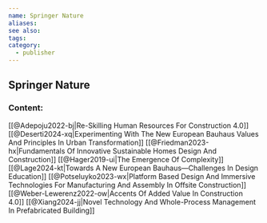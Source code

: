 ```yaml
---
name: Springer Nature
aliases:
see also:
tags:
category:
  - publisher
---
```


## Springer Nature

### Content:
[[@Adepoju2022-bj|Re-Skilling Human Resources For Construction 4.0]]
[[@Deserti2024-xq|Experimenting With The New European Bauhaus Values And Principles In Urban Transformation]]
[[@Friedman2023-hx|Fundamentals Of Innovative Sustainable Homes Design And Construction]]
[[@Hager2019-ui|The Emergence Of Complexity]]
[[@Lage2024-kt|Towards A New European Bauhaus—Challenges In Design Education]]
[[@Potseluyko2023-wx|Platform Based Design And Immersive Technologies For Manufacturing And Assembly In Offsite Construction]]
[[@Weber-Lewerenz2022-ow|Accents Of Added Value In Construction 4.0]]
[[@Xiang2024-jj|Novel Technology And Whole-Process Management In Prefabricated Building]]